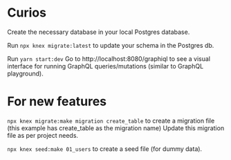 # Curios

Create the necessary database in your local Postgres database.

Run `npx knex migrate:latest` to update your schema in the Postgres db.

Run `yarn start:dev`
Go to http://localhost:8080/graphiql to see a visual interface for running GraphQL queries/mutations (similar to GraphQL playground).

# For new features
`npx knex migrate:make migration create_table` to create a migration file (this example has create_table as the migration name)
Update this migration file as per project needs.


`npx knex seed:make 01_users` to create a seed file (for dummy data).
